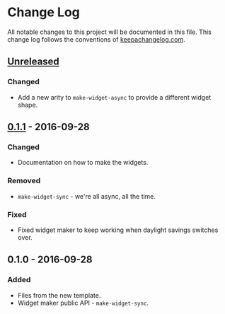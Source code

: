 # Change Log
All notable changes to this project will be documented in this file. This change log follows the conventions of [keepachangelog.com](http://keepachangelog.com/).

## [Unreleased]
### Changed
- Add a new arity to `make-widget-async` to provide a different widget shape.

## [0.1.1] - 2016-09-28
### Changed
- Documentation on how to make the widgets.

### Removed
- `make-widget-sync` - we're all async, all the time.

### Fixed
- Fixed widget maker to keep working when daylight savings switches over.

## 0.1.0 - 2016-09-28
### Added
- Files from the new template.
- Widget maker public API - `make-widget-sync`.

[Unreleased]: https://github.com/your-name/buzhidao/compare/0.1.1...HEAD
[0.1.1]: https://github.com/your-name/buzhidao/compare/0.1.0...0.1.1
